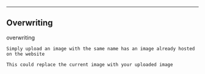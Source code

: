 --- ---

<h2>Overwriting</h2>

overwriting
```Terminal
Simply upload an image with the same name has an image already hosted on the website

This could replace the current image with your uploaded image
```
